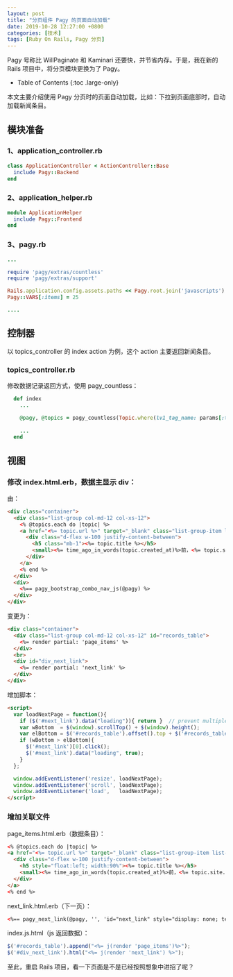 ```yaml
---
layout: post
title: "分页组件 Pagy 的页面自动加载"
date: 2019-10-28 12:27:00 +0800
categories: [技术]
tags: [Ruby On Rails, Pagy 分页]
---
```


Pagy 号称比 WillPaginate 和 Kaminari 还要快，并节省内存。于是，我在新的 Rails 项目中，将分页模块更换为了 Pagy。

- Table of Contents
{:toc .large-only}

本文主要介绍使用 Pagy 分页时的页面自动加载，比如：下拉到页面底部时，自动加载新闻条目。

## 模块准备

### 1、application_controller.rb

``` ruby
class ApplicationController < ActionController::Base
  include Pagy::Backend
end
```

### 2、application_helper.rb

``` ruby
module ApplicationHelper
  include Pagy::Frontend
end
```

### 3、pagy.rb

``` ruby
...

require 'pagy/extras/countless'
require 'pagy/extras/support'

Rails.application.config.assets.paths << Pagy.root.join('javascripts')
Pagy::VARS[:items] = 25

....
```


## 控制器

以 topics_controller 的 index action 为例，这个 action 主要返回新闻条目。

### topics_controller.rb

修改数据记录返回方式，使用 pagy_countless：

``` ruby
  def index
    ...

    @pagy, @topics = pagy_countless(Topic.where(lv1_tag_name: params[:tag]).order(created_at: :desc), link_extra: 'data-remote="true"')
    
    ...
  end
```

## 视图

### 修改 index.html.erb，数据主显示 div：

由：

``` html
<div class="container">
  <div class="list-group col-md-12 col-xs-12">
    <% @topics.each do |topic| %>
    <a href="<%= topic.url %>" target="_blank" class="list-group-item list-group-item-action flex-column align-items-start">
      <div class="d-flex w-100 justify-content-between">
        <h5 class="mb-1"><%= topic.title %></h5>
        <small><%= time_ago_in_words(topic.created_at)%>前，<%= topic.site.title %></small>
      </div>
    </a>
    <% end %>
  </div>
  <div>
    <%== pagy_bootstrap_combo_nav_js(@pagy) %>
  </div>
</div>
```

变更为：

``` html
<div class="container">
  <div class="list-group col-md-12 col-xs-12" id="records_table">
    <%= render partial: 'page_items' %>
  </div>
  <br>
  <div id="div_next_link">
    <%= render partial: 'next_link' %>
  </div>
</div>
```

增加脚本：

``` html
<script>
  var loadNextPage = function(){
    if ($('#next_link').data("loading")){ return }  // prevent multiple loading
    var wBottom  = $(window).scrollTop() + $(window).height();
    var elBottom = $('#records_table').offset().top + $('#records_table').height();
    if (wBottom > elBottom){
      $('#next_link')[0].click();
      $('#next_link').data("loading", true);
    }
  };

  window.addEventListener('resize', loadNextPage);
  window.addEventListener('scroll', loadNextPage);
  window.addEventListener('load',   loadNextPage);
</script>
```

### 增加关联文件

page_items.html.erb（数据条目）：

``` html
<% @topics.each do |topic| %>
<a href="<%= topic.url %>" target="_blank" class="list-group-item list-group-item-action flex-column align-items-start">
  <div class="d-flex w-100 justify-content-between">
    <h5 style="float:left; width:90%"><%= topic.title %></h5>
    <small><%= time_ago_in_words(topic.created_at)%>前，<%= topic.site.title %></small>
  </div>
</a>
<% end %>
```

next_link.html.erb（下一页）：

``` html
<%== pagy_next_link(@pagy, '', 'id="next_link" style="display: none; text-align: center"') %>
```

index.js.html（js 返回数据）：

``` js
$('#records_table').append("<%= j(render 'page_items')%>");
$('#div_next_link').html("<%= j(render 'next_link') %>");
```

至此，重启 Rails 项目，看一下页面是不是已经按照想象中进招了呢？